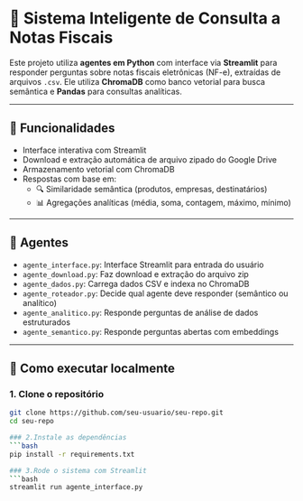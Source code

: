 # 🤖 Sistema Inteligente de Consulta a Notas Fiscais

Este projeto utiliza **agentes em Python** com interface via **Streamlit** para responder perguntas sobre notas fiscais eletrônicas (NF-e), extraídas de arquivos `.csv`. Ele utiliza **ChromaDB** como banco vetorial para busca semântica e **Pandas** para consultas analíticas.

---

## 🔧 Funcionalidades

- Interface interativa com Streamlit
- Download e extração automática de arquivo zipado do Google Drive
- Armazenamento vetorial com ChromaDB
- Respostas com base em:
  - 🔍 Similaridade semântica (produtos, empresas, destinatários)
  - 📊 Agregações analíticas (média, soma, contagem, máximo, mínimo)

---

## 🧠 Agentes

- `agente_interface.py`: Interface Streamlit para entrada do usuário
- `agente_download.py`: Faz download e extração do arquivo zip
- `agente_dados.py`: Carrega dados CSV e indexa no ChromaDB
- `agente_roteador.py`: Decide qual agente deve responder (semântico ou analítico)
- `agente_analitico.py`: Responde perguntas de análise de dados estruturados
- `agente_semantico.py`: Responde perguntas abertas com embeddings

---

## 🚀 Como executar localmente

### 1. Clone o repositório
```bash
git clone https://github.com/seu-usuario/seu-repo.git
cd seu-repo

### 2.Instale as dependências
```bash
pip install -r requirements.txt

### 3.Rode o sistema com Streamlit
```bash
streamlit run agente_interface.py
